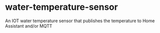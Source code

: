 # water-temperature-sensor
An IOT water temperature sensor that publishes the temperature to Home Assistant and/or MQTT
